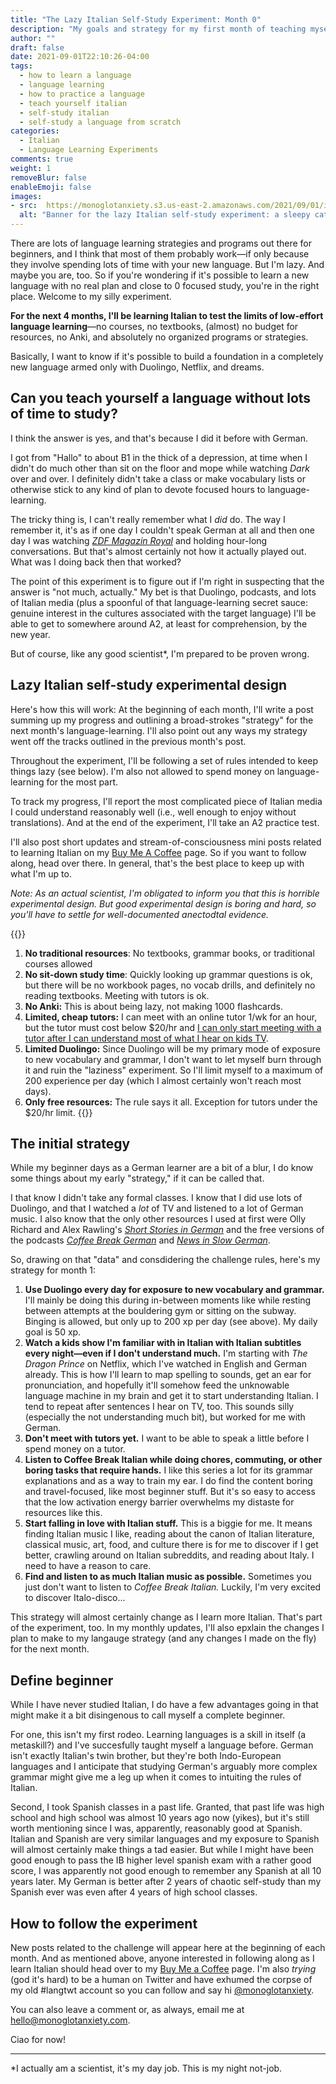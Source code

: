 ```yaml
---
title: "The Lazy Italian Self-Study Experiment: Month 0"
description: "My goals and strategy for my first month of teaching myself Italian without lots of time"
author: ""
draft: false
date: 2021-09-01T22:10:26-04:00
tags: 
  - how to learn a language
  - language learning
  - how to practice a language
  - teach yourself italian
  - self-study italian
  - self-study a language from scratch
categories:
  - Italian
  - Language Learning Experiments
comments: true
weight: 1
removeBlur: false
enableEmoji: false
images:
- src:  https://monoglotanxiety.s3.us-east-2.amazonaws.com/2021/09/01/italianexperiment2.jpg
  alt: "Banner for the lazy Italian self-study experiment: a sleepy cat hugging a book with a speech bubble containing an Italian flag"
---
```


There are lots of language learning strategies and programs out there for beginners, and I think that most of them probably work—if only because they involve spending lots of time with your new language. But I'm lazy. And maybe you are, too. So if you're wondering if it's possible to learn a new language with no real plan and close to 0 focused study, you're in the right place. Welcome to my silly experiment.

**For the next 4 months, I'll be learning Italian to test the limits of low-effort language learning**—no courses, no textbooks, (almost) no budget for resources, no Anki, and absolutely no organized programs or strategies. 

Basically, I want to know if it's possible to build a foundation in a completely new language armed only with Duolingo, Netflix, and dreams. 

## Can you teach yourself a language without lots of time to study?

I think the answer is yes, and that's because I did it before with German.

I got from "Hallo" to about B1 in the thick of a depression, at time when I didn't do much other than sit on the floor and mope while watching *Dark* over and over. I definitely didn't take a class or make vocabulary lists or otherwise stick to any kind of plan to devote focused hours to language-learning. 

The tricky thing is, I can't really remember what I *did* do. The way I remember it, it's as if one day I couldn't speak German at all and then one day I was watching [*ZDF Magazin Royal*](https://www.youtube.com/c/ZDFMAGAZINROYALE) and holding hour-long conversations. But that's almost certainly not how it actually played out. What was I doing back then that worked?

The point of this experiment is to figure out if I'm right in suspecting that the answer is "not much, actually." My bet is that Duolingo, podcasts, and lots of Italian media (plus a spoonful of that language-learning secret sauce: genuine interest in the cultures associated with the target language) I'll be able to get to somewhere around A2, at least for comprehension, by the new year. 

But of course, like any good scientist*, I'm prepared to be proven wrong.

## Lazy Italian self-study experimental design

Here's how this will work: At the beginning of each month, I'll write a post summing up my progress and outlining a broad-strokes "strategy" for the next month's language-learning. I'll also point out any ways my strategy went off the tracks outlined in the previous month's post.

Throughout the experiment, I'll be following a set of rules intended to keep things lazy (see below). I'm also not allowed to spend money on language-learning for the most part.

To track my progress, I'll report the most complicated piece of Italian media I could understand reasonably well (i.e., well enough to enjoy without translations). And at the end of the experiment, I'll take an A2 practice test.

I'll also post short updates and stream-of-consciousness mini posts related to learning Italian on my [Buy Me A Coffee](https://www.buymeacoffee.com/monoglotanxiety) page. So if you want to follow along, head over there. In general, that's the best place to keep up with what I'm up to.

*Note: As an actual scientist, I'm obligated to inform you that this is horrible experimental design. But good experimental design is boring and hard, so you'll have to settle for well-documented anectodtal evidence.*

{{<note title="The Lazy Italian Self-Study Experiment Rules">}}
1. **No traditional resources**: No textbooks, grammar books, or traditional courses allowed
2. **No sit-down study time**: Quickly looking up grammar questions is ok, but there will be no workbook pages, no vocab drills, and definitely no reading textbooks. Meeting with tutors is ok.
3. **No Anki:** This is about being lazy, not making 1000 flashcards.
4. **Limited, cheap tutors:** I can meet with an online tutor 1/wk for an hour, but the tutor must cost below $20/hr and <u>I can only start meeting with a tutor after I can understand most of what I hear on kids TV</u>.
5. **Limited Duolingo:** Since Duolingo will be my primary mode of exposure to new vocabulary and grammar, I don't want to let myself burn through it and ruin the "laziness" experiment. So I'll limit myself to a maximum of 200 experience per day (which I almost certainly won't reach most days). 
6. **Only free resources:** The rule says it all. Exception for tutors under the $20/hr limit.
{{</note>}}


## The initial strategy

While my beginner days as a German learner are a bit of a blur, I do know some things about my early "strategy," if it can be called that.

I that know I didn't take any formal classes. I know that I did use lots of Duolingo, and that I watched a *lot* of TV and listened to a lot of German music. I also know that the only other resources I used at first were Olly Richard and Alex Rawling's [*Short Stories in German*](https://www.amazon.com/Short-Stories-German-Beginners-Yourself/dp/1473683378) and the free versions of the podcasts [*Coffee Break German*](https://coffeebreaklanguages.com/coffeebreakgerman/) and *[News in Slow German](https://www.newsinslowgerman.com)*. 

So, drawing on that "data" and consdidering the challenge rules, here's my strategy for month 1:

1. **Use Duolingo every day for exposure to new vocabulary and grammar.** I'll mainly be doing this during in-between moments like while resting between attempts at the bouldering gym or sitting on the subway. Binging is allowed, but only up to 200 xp per day (see above). My daily goal is 50 xp.
2. **Watch a kids show I'm familiar with in Italian with Italian subtitles every night—even if I don't understand much.** I'm starting with *The Dragon Prince* on Netflix, which I've watched in English and German already. This is how I'll learn to map spelling to sounds, get an ear for pronunciation, and hopefully it'll somehow feed the unknowable language machine in my brain and get it to start understanding Italian. I tend to repeat after sentences I hear on TV, too. This sounds silly (especially the not understanding much bit), but worked for me with German. 
3. **Don't meet with tutors yet.** I want to be able to speak a little before I spend money on a tutor.
4. **Listen to Coffee Break Italian while doing chores, commuting, or other boring tasks that require hands.** I like this series a lot for its grammar explanations and as a way to train my ear. I do find the content boring and travel-focused, like most beginner stuff. But it's so easy to access that the low activation energy barrier overwhelms my distaste for resources like this.
5. **Start falling in love with Italian stuff.** This is a biggie for me. It means finding Italian music I like, reading about the canon of Italian literature, classical music, art, food, and culture there is for me to discover if I get better, crawling around on Italian subreddits, and reading about Italy. I need to have a reason to care.
6. **Find and listen to as much Italian music as possible.** Sometimes you just don't want to listen to *Coffee Break Italian.* Luckily, I'm very excited to discover Italo-disco... 

This strategy will almost certainly change as I learn more Italian. That's part of the experiment, too. In my monthly updates, I'll also epxlain the changes I plan to make to my langauge strategy (and any changes I made on the fly) for the next month.


## Define beginner

While I have never studied Italian, I do have a few advantages going in that might make it a bit disingenous to call myself a complete beginner.

For one, this isn't my first rodeo. Learning languages is a skill in itself (a metaskill?) and I've succesfully taught myself a language before. German isn't exactly Italian's twin brother, but they're both Indo-European languages and I anticipate that studying German's arguably more complex grammar might give me a leg up when it comes to intuiting the rules of Italian.

Second, I took Spanish classes in a past life. Granted, that past life was high school and high school was almost 10 years ago now (yikes), but it's still worth mentioning since I was, apparently, reasonably good at Spanish. Italian and Spanish are very similar languages and my exposure to Spanish will almost certainly make things a tad easier. But while I might have been good enough to pass the IB higher level spanish exam with a rather good score, I was apparently not good enough to remember any Spanish at all 10 years later. My German is better after 2 years of chaotic self-study than my Spanish ever was even after 4 years of high school classes. 

## How to follow the experiment

New posts related to the challenge will appear here at the beginning of each month. And as mentioned above, anyone interested in following along as I learn Italian should head over to my [Buy Me a Coffee](https://www.buymeacoffee.com/monoglotanxiety) page. I'm also *trying* (god it's hard) to be a human on Twitter and have exhumed the corpse of my old #langtwt account so you can follow and say hi [@monoglotanxiety](https://twitter.com/monoglotanxiety).

You can also leave a comment or, as always, email me at hello@monoglotanxiety.com. 

Ciao for now!

---
*I actually am a scientist, it's my day job. This is my night not-job.